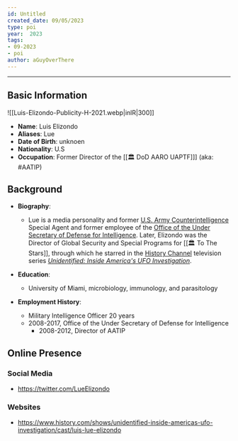 ```yaml
---
id: Untitled
created_date: 09/05/2023
type: poi
year:  2023
tags:
- 09-2023
- poi
author: aGuyOverThere
---
```


----

## Basic Information
![[Luis-Elizondo-Publicity-H-2021.webp|inlR|300]]
- **Name**: Luis Elizondo
- **Aliases**: Lue
- **Date of Birth**: unknoen
- **Nationality**:  U.S
- **Occupation**: Former Director of the [[🏛️ DoD AARO UAPTF]]] (aka: #AATIP)

## Background

- **Biography**: 
	- Lue is a media personality and former [U.S. Army Counterintelligence](https://en.wikipedia.org/wiki/U.S._Army_Counterintelligence "U.S. Army Counterintelligence") Special Agent and former employee of the [Office of the Under Secretary of Defense for Intelligence](https://en.wikipedia.org/wiki/Office_of_the_Under_Secretary_of_Defense_for_Intelligence "Office of the Under Secretary of Defense for Intelligence"). Later, Elizondo was the Director of Global Security and Special Programs for [[🏛️ To The Stars]], through which he starred in the [History Channel](https://en.wikipedia.org/wiki/History_Channel "History Channel") television series _[Unidentified: Inside America's UFO Investigation](https://en.wikipedia.org/wiki/Unidentified:_Inside_America%27s_UFO_Investigation "Unidentified: Inside America's UFO Investigation")_.

- **Education**: 
	- University of Miami, microbiology, immunology, and parasitology
	  
- **Employment History**: 
	- Military Intelligence Officer 20 years
	- 2008-2017, Office of the Under Secretary of Defense for Intelligence
		- 2008-2012, Director of AATIP

## Online Presence

### Social Media

- https://twitter.com/LueElizondo

### Websites

- https://www.history.com/shows/unidentified-inside-americas-ufo-investigation/cast/luis-lue-elizondo

